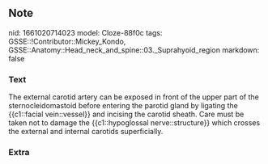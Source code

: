 ## Note
nid: 1661020714023
model: Cloze-88f0c
tags: GSSE::!Contributor::Mickey_Kondo, GSSE::Anatomy::Head_neck_and_spine::03._Suprahyoid_region
markdown: false

### Text
The external carotid artery can be exposed in front of the upper part of the sternocleidomastoid before entering the parotid gland by ligating the {{c1::facial vein::vessel}} and incising the carotid sheath. Care must be taken not to damage the {{c1::hypoglossal nerve::structure}} which crosses the external and internal carotids superficially.

### Extra


